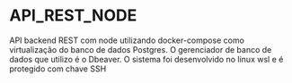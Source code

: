 # API_REST_NODE
API backend REST com node utilizando docker-compose como virtualização do banco de dados Postgres. O gerenciador de banco de dados que utilizo é o Dbeaver. O sistema foi desenvolvido no linux wsl e é protegido com chave SSH
